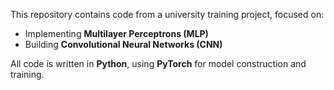 This repository contains code from a university training project, focused on:

- Implementing **Multilayer Perceptrons (MLP)**
- Building **Convolutional Neural Networks (CNN)**

All code is written in **Python**, using **PyTorch** for model construction and training.

